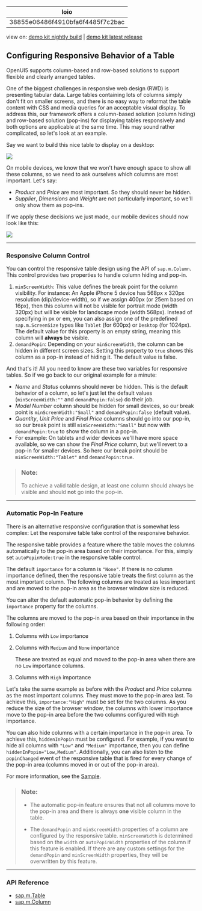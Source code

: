 <!-- loio38855e06486f4910bfa6f4485f7c2bac -->

| loio |
| -----|
| 38855e06486f4910bfa6f4485f7c2bac |

<div id="loio">

view on: [demo kit nightly build](https://openui5nightly.hana.ondemand.com/#/topic/38855e06486f4910bfa6f4485f7c2bac) | [demo kit latest release](https://openui5.hana.ondemand.com/#/topic/38855e06486f4910bfa6f4485f7c2bac)</div>

## Configuring Responsive Behavior of a Table

OpenUI5 supports column-based and row-based solutions to support flexible and clearly arranged tables.

One of the biggest challenges in responsive web design \(RWD\) is presenting tabular data. Large tables containing lots of columns simply don't fit on smaller screens, and there is no easy way to reformat the table content with CSS and media queries for an acceptable visual display. To address this, our framework offers a column-based solution \(column hiding\) and row-based solution \(pop-ins\) for displaying tables responsively and both options are applicable at the same time. This may sound rather complicated, so let's look at an example.

Say we want to build this nice table to display on a desktop:

![](loioa6dd36ccbabf424c9ab4dafc9d06d4ad_LowRes.png)

On mobile devices, we know that we won't have enough space to show all these columns, so we need to ask ourselves which columns are most important. Let's say:

-   *Product* and *Price* are most important. So they should never be hidden.
-   *Supplier*, *Dimensions* and *Weight* are not particularly important, so we'll only show them as pop-ins.

If we apply these decisions we just made, our mobile devices should now look like this:

![](loioe3cdfd6815bf4536a3498cadbe3fc2c7_LowRes.png)

***

### Responsive Column Control

You can control the responsive table design using the API of `sap.m.Column`. This control provides two properties to handle column hiding and pop-in.

1.  `minScreenWidth`: This value defines the break point for the column visibility. For instance: An Apple iPhone 5 device has 568px x 320px resolution \(dip/device-width\), so if we assign 400px \(or 25em based on 16px\), then this column will not be visible for portrait mode \(width 320px\) but will be visible for landscape mode \(width 568px\). Instead of specifying in px or em, you can also assign one of the predefined `sap.m.ScreenSize` types like `Tablet` \(for 600px\) or `Desktop` \(for 1024px\). The default value for this property is an empty string, meaning this column will **always** be visible.
2.  `demandPopin`: Depending on your `minScreenWidth`, the column can be hidden in different screen sizes. Setting this property to `true` shows this column as a pop-in instead of hiding it. The default value is false.

And that's it! All you need to know are these two variables for responsive tables. So if we go back to our original example for a minute:

-   *Name* and *Status* columns should never be hidden. This is the default behavior of a column, so let's just let the default values \(`minScreenWidth:""` and `demandPopin:false`\) do their job.
-   *Model Number* column should be hidden for small devices, so our break point is `minScreenWidth:"Small"` and `demandPopin:false` \(default value\).
-   *Quantity*, *Unit Price* and *Final Price* columns should go into our pop-in, so our break point is still `minScreenWidth:"Small"` but now with `demandPopin:true` to show the column in a pop-in.
-   For example: On tablets and wider devices we'll have more space available, so we can show the *Final Price* column, but we'll revert to a pop-in for smaller devices. So here our break point should be `minScreenWidth:"Tablet"` and `demandPopin:true`.

> ### Note:  
> To achieve a valid table design, at least one column should always be visible and should **not** go into the pop-in.

***

<a name="loio38855e06486f4910bfa6f4485f7c2bac__section_eyg_trg_5pb"/>

### Automatic Pop-In Feature

There is an alternative responsive configuration that is somewhat less complex: Let the responsive table take control of the responsive behavior.

The responsive table provides a feature where the table moves the columns automatically to the pop-in area based on their importance. For this, simply set `autoPopinMode:true` in the responsive table control.

The default `importance` for a column is `"None"`. If there is no column importance defined, then the responsive table treats the first column as the most important column. The following columns are treated as less important and are moved to the pop-in area as the browser window size is reduced.

You can alter the default automatic pop-in behavior by defining the `importance` property for the columns.

The columns are moved to the pop-in area based on their importance in the following order:

1.  Columns with `Low` importance

2.  Columns with `Medium` and `None` importance

    These are treated as equal and moved to the pop-in area when there are no `Low` importance columns.

3.  Columns with `High` importance


Let's take the same example as before with the *Product* and *Price* columns as the most important columns. They must move to the pop-in area last. To achieve this, `importance:"High"` must be set for the two columns. As you reduce the size of the browser window, the columns with lower importance move to the pop-in area before the two columns configured with `High` importance.

You can also hide columns with a certain importance in the pop-in area. To achieve this, `hiddenInPopin` must be configured. For example, if you want to hide all columns with `"Low"` and `"Medium"` importance, then you can define `hiddenInPopin="Low,Medium"`. Additionally, you can also listen to the `popinChanged` event of the responsive table that is fired for every change of the pop-in area \(columns moved in or out of the pop-in area\).

For more information, see the [Sample](https://openui5.hana.ondemand.com/#/entity/sap.m.Table/sample/sap.m.sample.TableAutoPopin).

> ### Note:  
> -   The automatic pop-in feature ensures that not all columns move to the pop-in area and there is always **one** visible column in the table.
> 
> -   The `demandPopin` and `minScreenWidth` properties of a column are configured by the responsive table. `minScreenWidth` is determined based on the `width` or `autoPopinWidth` properties of the column if this feature is enabled. If there are any custom settings for the `demandPopin` and `minScreenWidth` properties, they will be overwritten by this feature.

***

<a name="loio38855e06486f4910bfa6f4485f7c2bac__section_acy_rkh_5pb"/>

### API Reference

-   [sap.m.Table](https://openui5.hana.ondemand.com/#/api/sap.m.Table)
-   [sap.m.Column](https://openui5.hana.ondemand.com/#/api/sap.m.Column)

